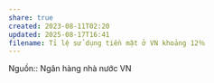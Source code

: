 ```yaml
---
share: true
created: 2023-08-11T02:20
updated: 2025-08-17T16:41
filename: Tỉ lệ sử dụng tiền mặt ở VN khoảng 12％
---
```

Nguồn:: Ngân hàng nhà nước VN
